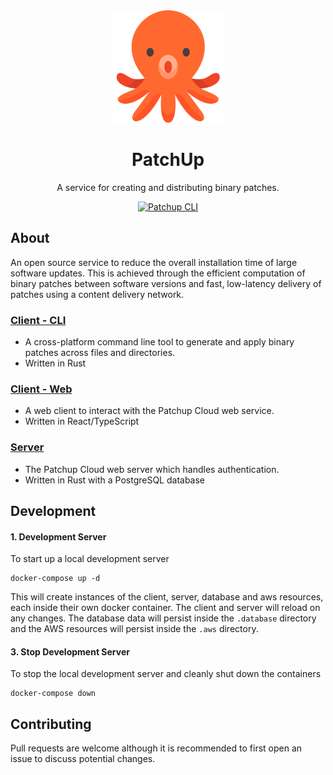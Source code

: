 <div align="center">
    <img src="./assets/octopus.svg" width="180" />
    <h1>PatchUp</h1>
    <p>A service for creating and distributing binary patches.</p>
    <a href="https://github.com/Dezyh/patchup/actions/workflows/cli.yml">
        <img alt="Patchup CLI" src="https://github.com/Dezyh/patchup/actions/workflows/cli.yml/badge.svg" />
    </a>
</div>

## About
An open source service to reduce the overall installation time of large software updates. This is achieved through the efficient computation of binary patches between software versions and fast, low-latency delivery of patches using a content delivery network. 

### [Client - CLI](https://github.com/dezyh/patchup/tree/master/cli)
- A cross-platform command line tool to generate and apply binary patches across files and directories.
- Written in Rust

### [Client - Web](https://github.com/dezyh/patchup/tree/master/client)
- A web client to interact with the Patchup Cloud web service.
- Written in React/TypeScript

### [Server](https://github.com/dezyh/patchup/tree/master/server)
- The Patchup Cloud web server which handles authentication.
- Written in Rust with a PostgreSQL database

## Development
#### 1. Development Server
To start up a local development server
```
docker-compose up -d
```
This will create instances of the client, server, database and aws resources, each inside their own docker container. The client and server will reload on any changes. The database data will persist inside the `.database` directory and the AWS resources will persist inside the `.aws` directory.

#### 3. Stop Development Server
To stop the local development server and cleanly shut down the containers
```
docker-compose down
```
## Contributing
Pull requests are welcome although it is recommended to first open an issue to discuss potential changes.
